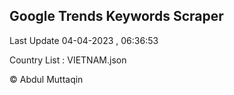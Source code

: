 

## Google Trends Keywords Scraper 
 
Last Update 04-04-2023 , 06:36:53

Country List :
VIETNAM.json



© Abdul Muttaqin 
